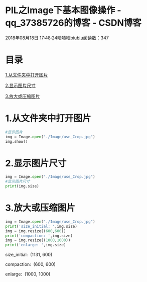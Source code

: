 # PIL之Image下基本图像操作 - qq_37385726的博客 - CSDN博客





2018年08月18日 17:48:24[啧啧啧biubiu](https://me.csdn.net/qq_37385726)阅读数：347








# **目录**

[1.从文件夹中打开图片](#1.%E4%BB%8E%E6%96%87%E4%BB%B6%E5%A4%B9%E4%B8%AD%E6%89%93%E5%BC%80%E5%9B%BE%E7%89%87)

[2.显示图片尺寸](#2.%E6%98%BE%E7%A4%BA%E5%9B%BE%E7%89%87%E5%B0%BA%E5%AF%B8)

[3.放大或压缩图片](#3.%E6%94%BE%E5%A4%A7%E6%88%96%E5%8E%8B%E7%BC%A9%E5%9B%BE%E7%89%87)

# 1.从文件夹中打开图片

```python
#显示图片
img = Image.open("./Image/use_Crop.jpg")
img.show()
```

# 2.显示图片尺寸

```python
img = Image.open("./Image/use_Crop.jpg")
#显示图片尺寸
print(img.size)
```

# 3.放大或压缩图片

```python
img = Image.open("./Image/use_Crop.jpg")
print('size_initial: ',img.size)
img = img.resize((600,600))
print('compaction: ',img.size)
img = img.resize((1000,1000))
print('enlarge: ',img.size)
```

size_initial:  (1131, 600)

compaction:  (600, 600)

enlarge:  (1000, 1000)







